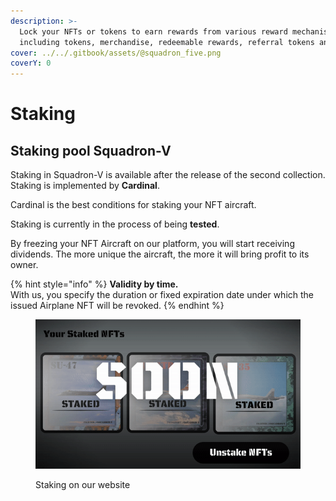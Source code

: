 ```yaml
---
description: >-
  Lock your NFTs or tokens to earn rewards from various reward mechanisms
  including tokens, merchandise, redeemable rewards, referral tokens and more.
cover: ../../.gitbook/assets/@squadron_five.png
coverY: 0
---
```


# Staking

## **Staking pool Squadron-V**

Staking in Squadron-V is available after the release of the second collection. Staking is implemented by **Cardinal**.

Cardinal is the best conditions for staking your NFT aircraft.

Staking is currently in the process of being **tested**.

By freezing your NFT Aircraft on our platform, you will start receiving dividends. The more unique the aircraft, the more it will bring profit to its owner.

{% hint style="info" %}
**Validity by time.**\
With us, you specify the duration or fixed expiration date under which the issued Airplane NFT will be revoked.
{% endhint %}

<figure><img src="../../.gitbook/assets/staking.gif" alt=""><figcaption><p>Staking on our website</p></figcaption></figure>
